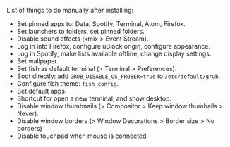 List of things to do manually after installing:

* Set pinned apps to: Data, Spotify, Terminal, Atom, Firefox.
* Set launchers to folders, set pinned folders.
* Disable sound effects (kmix > Event Stream).
* Log in into Firefox, configure uBlock origin, configure appearance.
* Log in Spotify, make lists available offline, change display settings.
* Set wallpaper.
* Set fish as default terminal (> Terminal > Preferences).
* Boot directly: add ```GRUB_DISABLE_OS_PROBER=true``` to ```/etc/default/grub```.
* Configure fish theme: ```fish_config```.
* Set default apps.
* Shortcut for open a new terminal, and show desktop.
* Disable window thumbnails (> Compositor > Keep window thumbails > Never).
* Disable window borders (> Window Decorations > Border size > No borders)
* Disable touchpad when mouse is connected.
